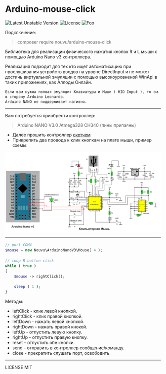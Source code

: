 # Arduino-mouse-click

[![Latest Unstable Version](https://poser.pugx.org/Nouvu/arduino-mouse-click/v)](https://packagist.org/packages/nouvu/arduino-mouse-click)
[![License](https://poser.pugx.org/nouvu/arduino-mouse-click/license)](https://packagist.org/packages/nouvu/arduino-mouse-click)
[![Foo](https://img.shields.io/badge/README-ENGLISH-blueviolet.svg?style=flat-square)](https://github-com.translate.goog/MouseZver/Arduino-mouse-click?_x_tr_sl=ru&_x_tr_tl=en)

Подключение:

> composer require nouvu/arduino-mouse-click

Библиотека для реализации физического нажатия кнопок R и L мыши с помощью Arduino Nano v3 контроллера.

Реализация подходит для тех кто ищет автоматизацию при прослушивания устройств вводов на уровне DirectInput и не может достичь виртуальной эмуляции с помощью высокоуровненой WinApi в таких приложениях, как Аллоды Онлайн.

```
Если вам нужна полная эмуляция Клавиатуры и Мыши ( HID Input ), то см. в сторону Arduino Leonardo.
Arduino NANO не поддерживает нативно.
```

---

Вам потребуется приобрести контроллер:

> Arduino NANO V3.0 Atmega328 CH340 (пины припаяны)

-   Далее прошить контроллер [скетчем](https://github.com/MouseZver/Arduino-mouse-click/blob/main/ArduinoSketch/Mouse.ino)
-   Прикрепить два провода к клик кнопкам на плате мыши, пример схемы:

![Image alt](https://github.com/MouseZver/Arduino-mouse-click/blob/main/ArduinoSketch/mouse.drawio.png)

---

```php
// port COM4
$mouse = new Nouvu\ArduinoNanoV3\Mouse( 4 );

// loop R button click
while ( true )
{
	$mouse -> rightClick();

	sleep ( 1 );
}
```

Методы:

-   leftClick - клик левой кнопкой.
-   rightClick - клик правой кнопкой.
-   leftDown - нажать левой кнопкой.
-   rightDown - нажать правой кнокой.
-   leftUp - отпустить левую кнопку.
-   rightUp - отпустить правую кнопку.
-   reset - отпустить обе кнопки.
-   send - отправить в контроллер сообщение/команду.
-   close - прекратить слушать порт, освободить.

---

LICENSE MIT
